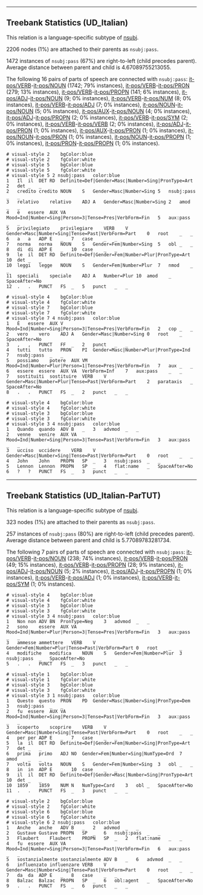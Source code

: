 

--------------------------------------------------------------------------------

## Treebank Statistics (UD_Italian)

This relation is a language-specific subtype of [nsubj]().

2206 nodes (1%) are attached to their parents as `nsubj:pass`.

1472 instances of `nsubj:pass` (67%) are right-to-left (child precedes parent).
Average distance between parent and child is 4.67089755213055.

The following 16 pairs of parts of speech are connected with `nsubj:pass`: [it-pos/VERB]()-[it-pos/NOUN]() (1742; 79% instances), [it-pos/VERB]()-[it-pos/PRON]() (279; 13% instances), [it-pos/VERB]()-[it-pos/PROPN]() (141; 6% instances), [it-pos/ADJ]()-[it-pos/NOUN]() (9; 0% instances), [it-pos/VERB]()-[it-pos/NUM]() (8; 0% instances), [it-pos/VERB]()-[it-pos/ADJ]() (7; 0% instances), [it-pos/NOUN]()-[it-pos/NOUN]() (5; 0% instances), [it-pos/AUX]()-[it-pos/NOUN]() (4; 0% instances), [it-pos/ADJ]()-[it-pos/PROPN]() (2; 0% instances), [it-pos/VERB]()-[it-pos/SYM]() (2; 0% instances), [it-pos/VERB]()-[it-pos/VERB]() (2; 0% instances), [it-pos/ADJ]()-[it-pos/PRON]() (1; 0% instances), [it-pos/AUX]()-[it-pos/PRON]() (1; 0% instances), [it-pos/NOUN]()-[it-pos/PRON]() (1; 0% instances), [it-pos/NOUN]()-[it-pos/PROPN]() (1; 0% instances), [it-pos/PRON]()-[it-pos/PROPN]() (1; 0% instances).


~~~ conllu
# visual-style 2	bgColor:blue
# visual-style 2	fgColor:white
# visual-style 5	bgColor:blue
# visual-style 5	fgColor:white
# visual-style 5 2 nsubj:pass	color:blue
1	Il	il	DET	RD	Definite=Def|Gender=Masc|Number=Sing|PronType=Art	2	det	_	_
2	credito	credito	NOUN	S	Gender=Masc|Number=Sing	5	nsubj:pass	_	_
3	relativo	relativo	ADJ	A	Gender=Masc|Number=Sing	2	amod	_	_
4	è	essere	AUX	VA	Mood=Ind|Number=Sing|Person=3|Tense=Pres|VerbForm=Fin	5	aux:pass	_	_
5	privilegiato	privilegiare	VERB	V	Gender=Masc|Number=Sing|Tense=Past|VerbForm=Part	0	root	_	_
6	a	a	ADP	E	_	7	case	_	_
7	norma	norma	NOUN	S	Gender=Fem|Number=Sing	5	obl	_	_
8	di	di	ADP	E	_	10	case	_	_
9	le	il	DET	RD	Definite=Def|Gender=Fem|Number=Plur|PronType=Art	10	det	_	_
10	leggi	legge	NOUN	S	Gender=Fem|Number=Plur	7	nmod	_	_
11	speciali	speciale	ADJ	A	Number=Plur	10	amod	_	SpaceAfter=No
12	.	.	PUNCT	FS	_	5	punct	_	_

~~~


~~~ conllu
# visual-style 4	bgColor:blue
# visual-style 4	fgColor:white
# visual-style 7	bgColor:blue
# visual-style 7	fgColor:white
# visual-style 7 4 nsubj:pass	color:blue
1	È	essere	AUX	V	Mood=Ind|Number=Sing|Person=3|Tense=Pres|VerbForm=Fin	2	cop	_	_
2	vero	vero	ADJ	A	Gender=Masc|Number=Sing	0	root	_	SpaceAfter=No
3	,	,	PUNCT	FF	_	2	punct	_	_
4	tutti	tutto	PRON	PI	Gender=Masc|Number=Plur|PronType=Ind	7	nsubj:pass	_	_
5	possiamo	potere	AUX	VM	Mood=Ind|Number=Plur|Person=1|Tense=Pres|VerbForm=Fin	7	aux	_	_
6	essere	essere	AUX	VA	VerbForm=Inf	7	aux:pass	_	_
7	sostituiti	sostituire	VERB	V	Gender=Masc|Number=Plur|Tense=Past|VerbForm=Part	2	parataxis	_	SpaceAfter=No
8	.	.	PUNCT	FS	_	2	punct	_	_

~~~


~~~ conllu
# visual-style 4	bgColor:blue
# visual-style 4	fgColor:white
# visual-style 3	bgColor:blue
# visual-style 3	fgColor:white
# visual-style 3 4 nsubj:pass	color:blue
1	Quando	quando	ADV	B	_	3	advmod	_	_
2	venne	venire	AUX	VA	Mood=Ind|Number=Sing|Person=3|Tense=Past|VerbForm=Fin	3	aux:pass	_	_
3	ucciso	uccidere	VERB	V	Gender=Masc|Number=Sing|Tense=Past|VerbForm=Part	0	root	_	_
4	John	John	PROPN	SP	_	3	nsubj:pass	_	_
5	Lennon	Lennon	PROPN	SP	_	4	flat:name	_	SpaceAfter=No
6	?	?	PUNCT	FS	_	3	punct	_	_

~~~




--------------------------------------------------------------------------------

## Treebank Statistics (UD_Italian-ParTUT)

This relation is a language-specific subtype of [nsubj]().

323 nodes (1%) are attached to their parents as `nsubj:pass`.

257 instances of `nsubj:pass` (80%) are right-to-left (child precedes parent).
Average distance between parent and child is 5.77089783281734.

The following 7 pairs of parts of speech are connected with `nsubj:pass`: [it-pos/VERB]()-[it-pos/NOUN]() (238; 74% instances), [it-pos/VERB]()-[it-pos/PRON]() (49; 15% instances), [it-pos/VERB]()-[it-pos/PROPN]() (28; 9% instances), [it-pos/ADJ]()-[it-pos/NOUN]() (5; 2% instances), [it-pos/ADJ]()-[it-pos/PROPN]() (1; 0% instances), [it-pos/VERB]()-[it-pos/ADJ]() (1; 0% instances), [it-pos/VERB]()-[it-pos/SYM]() (1; 0% instances).


~~~ conllu
# visual-style 4	bgColor:blue
# visual-style 4	fgColor:white
# visual-style 3	bgColor:blue
# visual-style 3	fgColor:white
# visual-style 3 4 nsubj:pass	color:blue
1	Non	non	ADV	BN	PronType=Neg	3	advmod	_	_
2	sono	essere	AUX	VA	Mood=Ind|Number=Plur|Person=3|Tense=Pres|VerbForm=Fin	3	aux:pass	_	_
3	ammesse	ammettere	VERB	V	Gender=Fem|Number=Plur|Tense=Past|VerbForm=Part	0	root	_	_
4	modifiche	modifica	NOUN	S	Gender=Fem|Number=Plur	3	nsubj:pass	_	SpaceAfter=No
5	.	.	PUNCT	FS	_	3	punct	_	_

~~~


~~~ conllu
# visual-style 1	bgColor:blue
# visual-style 1	fgColor:white
# visual-style 3	bgColor:blue
# visual-style 3	fgColor:white
# visual-style 3 1 nsubj:pass	color:blue
1	Questo	questo	PRON	PD	Gender=Masc|Number=Sing|PronType=Dem	3	nsubj:pass	_	_
2	fu	essere	AUX	VA	Mood=Ind|Number=Sing|Person=3|Tense=Past|VerbForm=Fin	3	aux:pass	_	_
3	scoperto	scoprire	VERB	V	Gender=Masc|Number=Sing|Tense=Past|VerbForm=Part	0	root	_	_
4	per	per	ADP	E	_	7	case	_	_
5	la	il	DET	RD	Definite=Def|Gender=Fem|Number=Sing|PronType=Art	7	det	_	_
6	prima	primo	ADJ	NO	Gender=Fem|Number=Sing|NumType=Ord	7	amod	_	_
7	volta	volta	NOUN	S	Gender=Fem|Number=Sing	3	obl	_	_
8	in	in	ADP	E	_	10	case	_	_
9	il	il	DET	RD	Definite=Def|Gender=Masc|Number=Sing|PronType=Art	10	det	_	_
10	1859	1859	NUM	N	NumType=Card	3	obl	_	SpaceAfter=No
11	.	.	PUNCT	FS	_	3	punct	_	_

~~~


~~~ conllu
# visual-style 2	bgColor:blue
# visual-style 2	fgColor:white
# visual-style 6	bgColor:blue
# visual-style 6	fgColor:white
# visual-style 6 2 nsubj:pass	color:blue
1	Anche	anche	ADV	B	_	2	advmod	_	_
2	Gustave	Gustave	PROPN	SP	_	6	nsubj:pass	_	_
3	Flaubert	Flaubert	PROPN	SP	_	2	flat:name	_	_
4	fu	essere	AUX	VA	Mood=Ind|Number=Sing|Person=3|Tense=Past|VerbForm=Fin	6	aux:pass	_	_
5	sostanzialmente	sostanzialmente	ADV	B	_	6	advmod	_	_
6	influenzato	influenzare	VERB	V	Gender=Masc|Number=Sing|Tense=Past|VerbForm=Part	0	root	_	_
7	da	da	ADP	E	_	8	case	_	_
8	Balzac	Balzac	PROPN	SP	_	6	obl:agent	_	SpaceAfter=No
9	.	.	PUNCT	FS	_	6	punct	_	_

~~~


